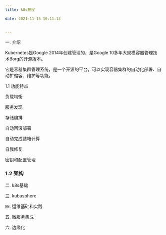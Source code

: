 ```yaml
---
title: k8s教程

date: 2021-11-15 10:11:13


---
```


一. 介绍

Kubernetes是Google 2014年创建管理的，是Google 10多年大规模容器管理技术Borg的开源版本。

它是容器集群管理系统，是一个开源的平台，可以实现容器集群的自动化部署、自动扩缩容、维护等功能。



1.1 功能特点

负载均衡

服务发现

存储编排

自动回滚部署

自动完成装箱计算

自我修复

密钥和配置管理





### 1.2 架构









二. k8s基础





三. kubusphere







四. 运维基础和实践









五. 微服务集成







六. 边缘化

